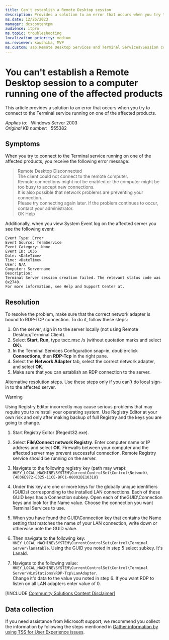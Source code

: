 ```yaml
---
title: Can't establish a Remote Desktop session
description: Provides a solution to an error that occurs when you try to connect to the Terminal service running on one of the affected products.
ms.date: 12/26/2023
manager: dcscontentpm
audience: itpro
ms.topic: troubleshooting
localization_priority: medium
ms.reviewer: kaushika, MVP
ms.custom: sap:Remote Desktop Services and Terminal Services\Session connectivity, csstroubleshoot
---
```

# You can't establish a Remote Desktop session to a computer running one of the affected products

This article provides a solution to an error that occurs when you try to connect to the Terminal service running on one of the affected products.

_Applies to:_ &nbsp; Windows Server 2003  
_Original KB number:_ &nbsp; 555382

## Symptoms

When you try to connect to the Terminal service running on one of the affected products, you receive the following error message:

> Remote Desktop Disconnected  
The client could not connect to the remote computer.  
Remote connections might not be enabled or the computer might be too busy to accept new connections.  
It is also possible that network problems are preventing your connection.  
Please try connecting again later. If the problem continues to occur, contact your administrator.  
OK Help

Additionally, when you view System Event log on the affected server you see the following event:

```output
Event Type: Error  
Event Source: TermService  
Event Category: None  
Event ID: 1036  
Date: <DateTime>  
Time: <DateTime>  
User: N/A  
Computer: Servername  
Description:  
Terminal Server session creation failed. The relevant status code was 0x2740.  
For more information, see Help and Support Center at.
```

## Resolution

To resolve the problem, make sure that the correct network adapter is bound to RDP-TCP connection. To do it, follow these steps:

1. On the server, sign in to the server locally (not using Remote Desktop/Terminal Client).
2. Select **Start**, **Run**, type tscc.msc /s (without quotation marks and select **OK**).
3. In the Terminal Services Configuration snap-in, double-click **Connections**, then **RDP-Tcp** in the right pane.
4. Select the **Network Adapter** tab, select the correct network adapter, and select **OK**.
5. Make sure that you can establish an RDP connection to the server.

Alternative resolution steps.
Use these steps only if you can't do local sign-in to the affected server.

> [!WARNING]
> Using Registry Editor incorrectly may cause serious problems that may require you to reinstall your operating system. Use Registry Editor at your own risk and only after making backup of full Registry and the keys you are going to change.

1. Start Registry Editor (Regedt32.exe).

2. Select **File\Connect network Registry**. Enter computer name or IP address and select **OK**. Firewalls between your computer and the affected server may prevent successful connection. Remote Registry service should be running on the server.

3. Navigate to the following registry key (path may wrap):
    `HKEY_LOCAL_MACHINE\SYSTEM\CurrentControlSet\Control\Network\{4D36E972-E325-11CE-BFC1-08002BE10318}`

4. Under this key are one or more keys for the globally unique identifiers (GUIDs) corresponding to the installed LAN connections. Each of these GUID keys has a Connection subkey. Open each of theGUID\Connection keys and look for the Name value. Choose the connection you want Terminal Services to use.

5. When you have found the GUID\Connection key that contains the Name setting that matches the name of your LAN connection, write down or otherwise note the GUID value.

6. Then navigate to the following key:
    `HKEY_LOCAL_MACHINE\SYSTEM\CurrentControlSet\Control\Terminal Server\lanatable`. Using the GUID you noted in step 5 select subkey. It's LanaId.

7. Navigate to the following value:
    `HKEY_LOCAL_MACHINE\SYSTEM\CurrentControlSet\Control\Terminal Server\WinStations\RDP-Tcp\LanAdapter`.  
    Change it's data to the value you noted in step 6. If you want RDP to listen on all LAN adapters enter value of 0.

[!INCLUDE [Community Solutions Content Disclaimer](../../includes/community-solutions-content-disclaimer.md)]

## Data collection

If you need assistance from Microsoft support, we recommend you collect the information by following the steps mentioned in [Gather information by using TSS for User Experience issues](../../windows-client/windows-troubleshooters/gather-information-using-tss-user-experience.md#remote-desktop-session).
